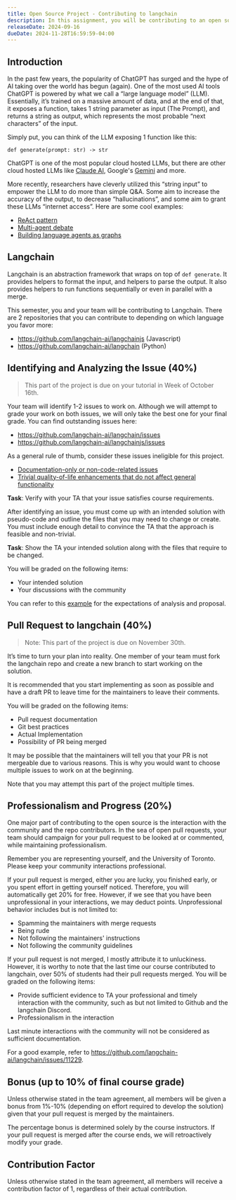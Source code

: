 ```yaml
---
title: Open Source Project - Contributing to langchain
description: In this assignment, you will be contributing to an open source project called langchain, a library that interfaces with Large Language Models (LLMs) such as GPT-4.
releaseDate: 2024-09-16
dueDate: 2024-11-28T16:59:59-04:00
---
```


## Introduction

In the past few years, the popularity of ChatGPT has surged and the hype of AI taking over the world has begun (again). One of the most used AI tools ChatGPT is powered by what we call a “large language model” (LLM). Essentially, it’s trained on a massive amount of data, and at the end of that, it exposes a function, takes 1 string parameter as input (The Prompt), and returns a string as output, which represents the most probable “next characters” of the input.

Simply put, you can think of the LLM exposing 1 function like this:

```
def generate(prompt: str) -> str
```

ChatGPT is one of the most popular cloud hosted LLMs, but there are other cloud hosted LLMs like [Claude AI](https://claude.ai/), Google's [Gemini](https://gemini.google.com/) and more.

More recently, researchers have cleverly utilized this “string input” to empower the LLM to do more than simple Q&A. Some aim to increase the accuracy of the output, to decrease “hallucinations”, and some aim to grant these LLMs “internet access”. Here are some cool examples:

- [ReAct pattern](https://til.simonwillison.net/llms/python-react-pattern)
- [Multi-agent debate](https://arxiv.org/abs/2305.19118)
- [Building language agents as graphs](https://langchain-ai.github.io/langgraph/)

## Langchain

Langchain is an abstraction framework that wraps on top of `def generate`. It provides helpers to format the input, and helpers to parse the output. It also provides helpers to run functions sequentially or even in parallel with a merge.

This semester, you and your team will be contributing to Langchain. There are 2 repositories that you can contribute to depending on which language you favor more:

- https://github.com/langchain-ai/langchainjs (Javascript)
- https://github.com/langchain-ai/langchain (Python)

## Identifying and Analyzing the Issue (40%)

> This part of the project is due on your tutorial in Week of October 16th.

Your team will identify 1-2 issues to work on. Although we will attempt to grade your work on both issues, we will only take the best one for your final grade. You can find outstanding issues here:

- https://github.com/langchain-ai/langchain/issues
- https://github.com/langchain-ai/langchainjs/issues

As a general rule of thumb, consider these issues ineligible for this project.

- [Documentation-only or non-code-related issues](https://github.com/langchain-ai/langchain/pull/5563)
- [Trivial quality-of-life enhancements that do not affect general functionality](https://github.com/langchain-ai/langchain/pull/5573)

**Task**: Verify with your TA that your issue satisfies course requirements.

After identifying an issue, you must come up with an intended solution with pseudo-code and outline the files that you may need to change or create. You must include enough detail to convince the TA that the approach is feasible and non-trivial.

**Task**: Show the TA your intended solution along with the files that require to be changed.

You will be graded on the following items:

- Your intended solution
- Your discussions with the community

You can refer to this [example](https://drive.google.com/file/d/1uk4eD2Q8SlWDFDWgrx1scuKQ2Kg8FRf1/view) for the expectations of analysis and proposal.

## Pull Request to langchain (40%)

> Note: This part of the project is due on November 30th.

It’s time to turn your plan into reality. One member of your team must fork the langchain repo and create a new branch to start working on the solution.

It is recommended that you start implementing as soon as possible and have a draft PR to leave time for the maintainers to leave their comments.

You will be graded on the following items:

- Pull request documentation
- Git best practices
- Actual Implementation
- Possibility of PR being merged

It may be possible that the maintainers will tell you that your PR is not mergeable due to various reasons. This is why you would want to choose multiple issues to work on at the beginning.

Note that you may attempt this part of the project multiple times.

## Professionalism and Progress (20%)

One major part of contributing to the open source is the interaction with the community and the repo contributors. In the sea of open pull requests, your team should campaign for your pull request to be looked at or commented, while maintaining professionalism.

Remember you are representing yourself, and the University of Toronto. Please keep your community interactions professional.

If your pull request is merged, either you are lucky, you finished early, or you spent effort in getting yourself noticed. Therefore, you will automatically get 20% for free. However, if we see that you have been unprofessional in your interactions, we may deduct points. Unprofessional behavior includes but is not limited to:

- Spamming the maintainers with merge requests
- Being rude
- Not following the maintainers' instructions
- Not following the community guidelines

If your pull request is not merged, I mostly attribute it to unluckiness. However, it is worthy to note that the last time our course contributed to langchain, over 50% of students had their pull requests merged. You will be graded on the following items:

- Provide sufficient evidence to TA your professional and timely interaction with the community, such as but not limited to Github and the langchain Discord.
- Professionalism in the interaction

Last minute interactions with the community will not be considered as sufficient documentation.

For a good example, refer to https://github.com/langchain-ai/langchain/issues/11229.

## Bonus (up to 10% of final course grade)

Unless otherwise stated in the team agreement, all members will be given a bonus from 1%-10% (depending on effort required to develop the solution) given that your pull request is merged by the maintainers.

The percentage bonus is determined solely by the course instructors. If your pull request is merged after the course ends, we will retroactively modify your grade.

## Contribution Factor

Unless otherwise stated in the team agreement, all members will receive a contribution factor of 1, regardless of their actual contribution.

